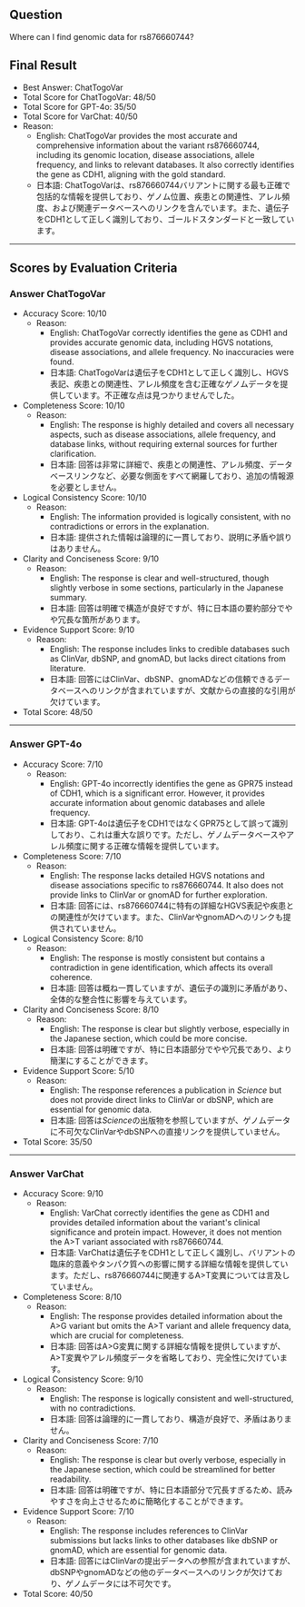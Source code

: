 ## Question

Where can I find genomic data for rs876660744?

## Final Result

- Best Answer: ChatTogoVar
- Total Score for ChatTogoVar: 48/50
- Total Score for GPT-4o: 35/50
- Total Score for VarChat: 40/50
- Reason:
  - English: ChatTogoVar provides the most accurate and comprehensive information about the variant rs876660744, including its genomic location, disease associations, allele frequency, and links to relevant databases. It also correctly identifies the gene as CDH1, aligning with the gold standard.
  - 日本語: ChatTogoVarは、rs876660744バリアントに関する最も正確で包括的な情報を提供しており、ゲノム位置、疾患との関連性、アレル頻度、および関連データベースへのリンクを含んでいます。また、遺伝子をCDH1として正しく識別しており、ゴールドスタンダードと一致しています。

---

## Scores by Evaluation Criteria

### Answer ChatTogoVar
- Accuracy Score: 10/10
  - Reason: 
    - English: ChatTogoVar correctly identifies the gene as CDH1 and provides accurate genomic data, including HGVS notations, disease associations, and allele frequency. No inaccuracies were found.
    - 日本語: ChatTogoVarは遺伝子をCDH1として正しく識別し、HGVS表記、疾患との関連性、アレル頻度を含む正確なゲノムデータを提供しています。不正確な点は見つかりませんでした。
- Completeness Score: 10/10
  - Reason: 
    - English: The response is highly detailed and covers all necessary aspects, such as disease associations, allele frequency, and database links, without requiring external sources for further clarification.
    - 日本語: 回答は非常に詳細で、疾患との関連性、アレル頻度、データベースリンクなど、必要な側面をすべて網羅しており、追加の情報源を必要としません。
- Logical Consistency Score: 10/10
  - Reason: 
    - English: The information provided is logically consistent, with no contradictions or errors in the explanation.
    - 日本語: 提供された情報は論理的に一貫しており、説明に矛盾や誤りはありません。
- Clarity and Conciseness Score: 9/10
  - Reason: 
    - English: The response is clear and well-structured, though slightly verbose in some sections, particularly in the Japanese summary.
    - 日本語: 回答は明確で構造が良好ですが、特に日本語の要約部分でやや冗長な箇所があります。
- Evidence Support Score: 9/10
  - Reason: 
    - English: The response includes links to credible databases such as ClinVar, dbSNP, and gnomAD, but lacks direct citations from literature.
    - 日本語: 回答にはClinVar、dbSNP、gnomADなどの信頼できるデータベースへのリンクが含まれていますが、文献からの直接的な引用が欠けています。
- Total Score: 48/50

---

### Answer GPT-4o
- Accuracy Score: 7/10
  - Reason: 
    - English: GPT-4o incorrectly identifies the gene as GPR75 instead of CDH1, which is a significant error. However, it provides accurate information about genomic databases and allele frequency.
    - 日本語: GPT-4oは遺伝子をCDH1ではなくGPR75として誤って識別しており、これは重大な誤りです。ただし、ゲノムデータベースやアレル頻度に関する正確な情報を提供しています。
- Completeness Score: 7/10
  - Reason: 
    - English: The response lacks detailed HGVS notations and disease associations specific to rs876660744. It also does not provide links to ClinVar or gnomAD for further exploration.
    - 日本語: 回答には、rs876660744に特有の詳細なHGVS表記や疾患との関連性が欠けています。また、ClinVarやgnomADへのリンクも提供されていません。
- Logical Consistency Score: 8/10
  - Reason: 
    - English: The response is mostly consistent but contains a contradiction in gene identification, which affects its overall coherence.
    - 日本語: 回答は概ね一貫していますが、遺伝子の識別に矛盾があり、全体的な整合性に影響を与えています。
- Clarity and Conciseness Score: 8/10
  - Reason: 
    - English: The response is clear but slightly verbose, especially in the Japanese section, which could be more concise.
    - 日本語: 回答は明確ですが、特に日本語部分でやや冗長であり、より簡潔にすることができます。
- Evidence Support Score: 5/10
  - Reason: 
    - English: The response references a publication in *Science* but does not provide direct links to ClinVar or dbSNP, which are essential for genomic data.
    - 日本語: 回答は*Science*の出版物を参照していますが、ゲノムデータに不可欠なClinVarやdbSNPへの直接リンクを提供していません。
- Total Score: 35/50

---

### Answer VarChat
- Accuracy Score: 9/10
  - Reason: 
    - English: VarChat correctly identifies the gene as CDH1 and provides detailed information about the variant's clinical significance and protein impact. However, it does not mention the A>T variant associated with rs876660744.
    - 日本語: VarChatは遺伝子をCDH1として正しく識別し、バリアントの臨床的意義やタンパク質への影響に関する詳細な情報を提供しています。ただし、rs876660744に関連するA>T変異については言及していません。
- Completeness Score: 8/10
  - Reason: 
    - English: The response provides detailed information about the A>G variant but omits the A>T variant and allele frequency data, which are crucial for completeness.
    - 日本語: 回答はA>G変異に関する詳細な情報を提供していますが、A>T変異やアレル頻度データを省略しており、完全性に欠けています。
- Logical Consistency Score: 9/10
  - Reason: 
    - English: The response is logically consistent and well-structured, with no contradictions.
    - 日本語: 回答は論理的に一貫しており、構造が良好で、矛盾はありません。
- Clarity and Conciseness Score: 7/10
  - Reason: 
    - English: The response is clear but overly verbose, especially in the Japanese section, which could be streamlined for better readability.
    - 日本語: 回答は明確ですが、特に日本語部分で冗長すぎるため、読みやすさを向上させるために簡略化することができます。
- Evidence Support Score: 7/10
  - Reason: 
    - English: The response includes references to ClinVar submissions but lacks links to other databases like dbSNP or gnomAD, which are essential for genomic data.
    - 日本語: 回答にはClinVarの提出データへの参照が含まれていますが、dbSNPやgnomADなどの他のデータベースへのリンクが欠けており、ゲノムデータには不可欠です。
- Total Score: 40/50